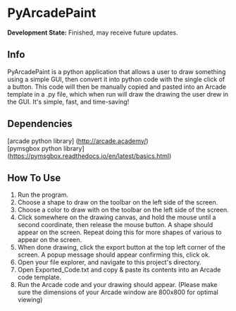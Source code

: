 # PyArcadePaint

**Development State:**
Finished, may receive future updates.

## Info
PyArcadePaint is a python application that allows a user to draw something using a simple GUI, then convert it into python code with the single click of a button. This code will then be manually copied and pasted into an Arcade template in a .py file, which when run will draw the drawing the user drew in the GUI. It's simple, fast, and time-saving!

## Dependencies
[arcade python library] (http://arcade.academy/) <br/>
[pymsgbox python library] (https://pymsgbox.readthedocs.io/en/latest/basics.html) <br/>

## How To Use
1. Run the program. <br/>
2. Choose a shape to draw on the toolbar on the left side of the screen. <br/>
3. Choose a color to draw with on the toolbar on the left side of the screen. <br/>
4. Click somewhere on the drawing canvas, and hold the mouse until a second coordinate, then release the mouse button. A shape should appear on the screen. Repeat doing this for more shapes of various to appear on the screen. <br/>
5. When done drawing, click the export button at the top left corner of the screen. A popup message should appear confirming this, click ok. <br/>
6. Open your file explorer, and navigate to this project's directory. <br/>
7. Open Exported_Code.txt and copy & paste its contents into an Arcade code template. <br/>
8. Run the Arcade code and your drawing should appear. (Please make sure the dimensions of your Arcade window are 800x800 for optimal viewing) <br/>
